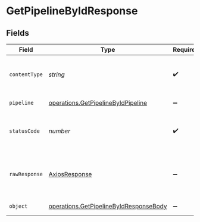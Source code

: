 # GetPipelineByIdResponse


## Fields

| Field                                                                                            | Type                                                                                             | Required                                                                                         | Description                                                                                      |
| ------------------------------------------------------------------------------------------------ | ------------------------------------------------------------------------------------------------ | ------------------------------------------------------------------------------------------------ | ------------------------------------------------------------------------------------------------ |
| `contentType`                                                                                    | *string*                                                                                         | :heavy_check_mark:                                                                               | HTTP response content type for this operation                                                    |
| `pipeline`                                                                                       | [operations.GetPipelineByIdPipeline](../../models/operations/getpipelinebyidpipeline.md)         | :heavy_minus_sign:                                                                               | A pipeline object.                                                                               |
| `statusCode`                                                                                     | *number*                                                                                         | :heavy_check_mark:                                                                               | HTTP response status code for this operation                                                     |
| `rawResponse`                                                                                    | [AxiosResponse](https://axios-http.com/docs/res_schema)                                          | :heavy_minus_sign:                                                                               | Raw HTTP response; suitable for custom response parsing                                          |
| `object`                                                                                         | [operations.GetPipelineByIdResponseBody](../../models/operations/getpipelinebyidresponsebody.md) | :heavy_minus_sign:                                                                               | Error response.                                                                                  |